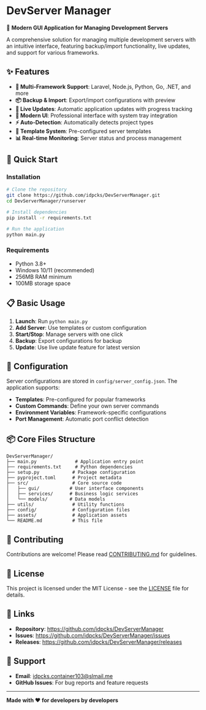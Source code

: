 # DevServer Manager

🚀 **Modern GUI Application for Managing Development Servers**

A comprehensive solution for managing multiple development servers with an intuitive interface, featuring backup/import functionality, live updates, and support for various frameworks.

## ✨ Features

- **🎯 Multi-Framework Support**: Laravel, Node.js, Python, Go, .NET, and more
- **📦 Backup & Import**: Export/import configurations with preview
- **🚀 Live Updates**: Automatic application updates with progress tracking
- **🎨 Modern UI**: Professional interface with system tray integration
- **⚡ Auto-Detection**: Automatically detects project types
- **🔧 Template System**: Pre-configured server templates
- **📊 Real-time Monitoring**: Server status and process management

## 🚀 Quick Start

### Installation

```bash
# Clone the repository
git clone https://github.com/idpcks/DevServerManager.git
cd DevServerManager/runserver

# Install dependencies
pip install -r requirements.txt

# Run the application
python main.py
```

### Requirements

- Python 3.8+
- Windows 10/11 (recommended)
- 256MB RAM minimum
- 100MB storage space

## 📋 Basic Usage

1. **Launch**: Run `python main.py`
2. **Add Server**: Use templates or custom configuration
3. **Start/Stop**: Manage servers with one click
4. **Backup**: Export configurations for backup
5. **Update**: Use live update feature for latest version

## 🔧 Configuration

Server configurations are stored in `config/server_config.json`. The application supports:

- **Templates**: Pre-configured for popular frameworks
- **Custom Commands**: Define your own server commands
- **Environment Variables**: Framework-specific configurations
- **Port Management**: Automatic port conflict detection

## 📦 Core Files Structure

```
DevServerManager/
├── main.py              # Application entry point
├── requirements.txt     # Python dependencies
├── setup.py            # Package configuration
├── pyproject.toml      # Project metadata
├── src/                # Core source code
│   ├── gui/           # User interface components
│   ├── services/      # Business logic services
│   └── models/        # Data models
├── utils/              # Utility functions
├── config/             # Configuration files
├── assets/             # Application assets
└── README.md           # This file
```

## 🤝 Contributing

Contributions are welcome! Please read [CONTRIBUTING.md](CONTRIBUTING.md) for guidelines.

## 📄 License

This project is licensed under the MIT License - see the [LICENSE](LICENSE) file for details.

## 🔗 Links

- **Repository**: https://github.com/idpcks/DevServerManager
- **Issues**: https://github.com/idpcks/DevServerManager/issues
- **Releases**: https://github.com/idpcks/DevServerManager/releases

## 📧 Support

- **Email**: idpcks.container103@slmail.me
- **GitHub Issues**: For bug reports and feature requests

---

**Made with ❤️ for developers by developers**